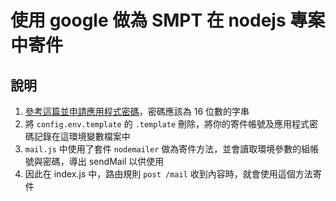 # 使用 google 做為 SMPT 在 nodejs 專案中寄件
## 說明
1. [參考這篇並申請應用程式密碼](https://support.google.com/accounts/answer/185833?visit_id=638657618847557084-425259334&p=InvalidSecondFactor&rd=1)，密碼應該為 16 位數的字串
2. 將 `config.env.template` 的 `.template` 刪除，將你的寄件帳號及應用程式密碼記錄在這環境變數檔案中
3. `mail.js` 中使用了套件 `nodemailer` 做為寄件方法，並會讀取環境參數的組帳號與密碼，導出 sendMail 以供使用
4. 因此在 index.js 中，路由規則 `post /mail` 收到內容時，就會使用這個方法寄件